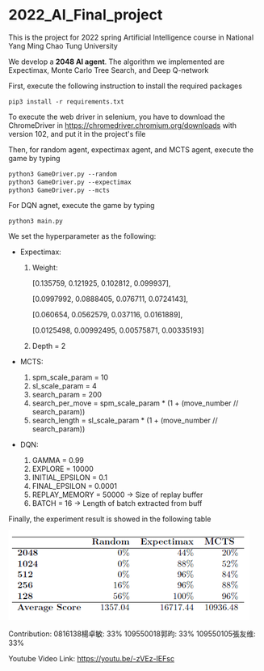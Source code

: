 # 2022_AI_Final_project
This is the project for 2022 spring Artificial Intelligence course in National Yang Ming Chao Tung University

We develop a **2048 AI agent**. The algorithm we implemented are Expectimax, Monte Carlo Tree Search, and Deep Q-network

First, execute the following instruction to install the required packages

```
pip3 install -r requirements.txt
```
To execute the web driver in selenium, you have to download the ChromeDriver in https://chromedriver.chromium.org/downloads with version 102, and put it in the project's file

Then, for random agent, expectimax agent, and MCTS agent, execute the game by typing
```
python3 GameDriver.py --random
python3 GameDriver.py --expectimax
python3 GameDriver.py --mcts
```
For DQN agnet, execute the game by typing
```
python3 main.py
```

We set the hyperparameter as the following:
* Expectimax:
    1. Weight: 
    
        [0.135759, 0.121925, 0.102812, 0.099937],
    
        [0.0997992, 0.0888405,  0.076711, 0.0724143],
    
        [0.060654, 0.0562579, 0.037116, 0.0161889],
    
        [0.0125498, 0.00992495, 0.00575871, 0.00335193]
    2. Depth = 2

* MCTS: 
    1. spm_scale_param = 10
    2. sl_scale_param = 4
    3. search_param = 200
    4. search_per_move = spm_scale_param * (1 + (move_number // search_param))
    5. search_length = sl_scale_param * (1 + (move_number // search_param))

* DQN:
    1. GAMMA = 0.99
    2. EXPLORE = 10000
    3. INITIAL_EPSILON = 0.1
    4. FINAL_EPSILON = 0.0001
    5. REPLAY_MEMORY = 50000   ->  Size of replay buffer
    6. BATCH = 16        ->  Length of batch extracted from buff
    
Finally, the experiment result is showed in the following table

![Experiment Result](experiment.png)

Contribution: 
0816138楊卓敏: 33%
109550018郭昀: 33%
109550105張友维: 33%

Youtube Video Link: 
https://youtu.be/-zVEz-IEFsc
